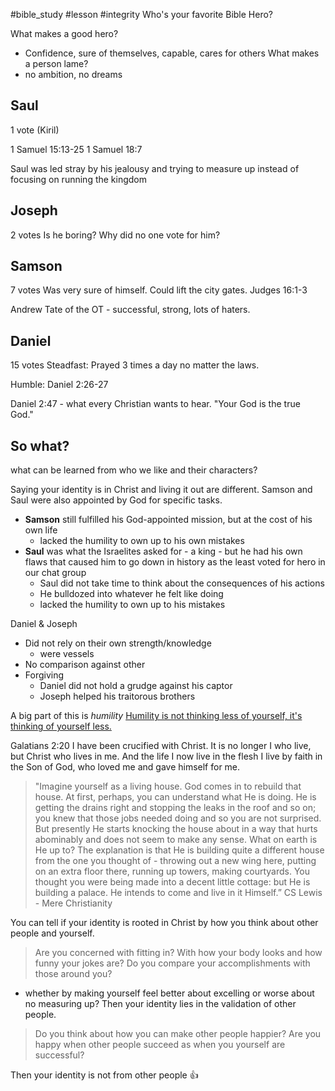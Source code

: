
#bible_study #lesson  #integrity 
Who's your favorite Bible Hero?

What makes a good hero?
* Confidence, sure of themselves, capable, cares for others
What makes a person lame?
* no ambition, no dreams

## Saul
1 vote (Kiril)

1 Samuel 15:13-25
1 Samuel 18:7

Saul was led stray by his jealousy and trying to measure up instead of focusing on running the kingdom

## Joseph
2 votes
Is he boring? Why did no one vote for him?

## Samson
7 votes
Was very sure of himself.
Could lift the city gates. Judges 16:1-3

Andrew Tate of the OT - successful, strong, lots of haters.
## Daniel
15 votes
Steadfast: Prayed 3 times a day no matter the laws.

Humble: Daniel 2:26-27

Daniel 2:47 - what every Christian wants to hear. "Your God is the true God."

## So what?
what can be learned from who we like and their characters?

Saying your identity is in Christ and living it out are different.
Samson and Saul were also appointed by God for specific tasks.
* **Samson** still fulfilled his God-appointed mission, but at the cost of his own life
	* lacked the humility to own up to his own mistakes
* **Saul** was what the Israelites asked for - a king - but he had his own flaws that caused him to go down in history as the least voted for hero in our chat group
	* Saul did not take time to think about the consequences of his actions
	* He bulldozed into whatever he felt like doing
	* lacked the humility to own up to his mistakes

Daniel & Joseph
* Did not rely on their own strength/knowledge
	* were vessels
* No comparison against other
* Forgiving 
	* Daniel did not hold a grudge against his captor
	* Joseph helped his traitorous brothers


A big part of this is *humility* 
[Humility is not thinking less of yourself, it's thinking of yourself less.](https://www.azquotes.com/quote/174171)

Galatians 2:20
I have been crucified with Christ. It is no longer I who live, but Christ who lives in me. And the life I now live in the flesh I live by faith in the Son of God, who loved me and gave himself for me.

>"Imagine yourself as a living house. God comes in to rebuild that house. At first, perhaps, you can understand what He is doing. He is getting the drains right and stopping the leaks in the roof and so on; you knew that those jobs needed doing and so you are not surprised. But presently He starts knocking the house about in a way that hurts abominably and does not seem to make any sense. What on earth is He up to? The explanation is that He is building quite a different house from the one you thought of - throwing out a new wing here, putting on an extra floor there, running up towers, making courtyards. You thought you were being made into a decent little cottage: but He is building a palace. He intends to come and live in it Himself.”
  CS Lewis - Mere Christianity

You can tell if your identity is rooted in Christ by how you think about other people and yourself.

>Are you concerned with fitting in? 
 With how your body looks and how funny your jokes are?
 Do you compare your accomplishments with those around you? 
 * whether by making yourself feel better about excelling or worse about no measuring up?
 Then your identity lies in the validation of other people.

>Do you think about how you can make other people happier?
  Are you happy when other people succeed as when you yourself are successful?
  
  Then your identity is not from other people :thumbsup:
 

  
